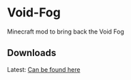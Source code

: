 # Void-Fog
Minecraft mod to bring back the Void Fog

## Downloads
Latest: [Can be found here](https://minecraft.curseforge.com/projects/void-fog)
